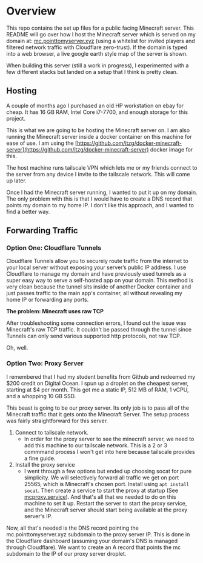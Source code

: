 # Overview
This repo contains the set up files for a public facing Minecraft server. This README will go over how I host the Minecraft server which is served on my domain at: [mc.pointtomyserver.xyz](mc.pointtomyserver.xyz) (using a whitelist for invited players and filtered network traffic with Cloudflare zero-trust). If the domain is typed into a web browser, a live google earth style map of the server is shown.

When building this server (still a work in progress), I experimented with a few different stacks but landed on a setup that I think is pretty clean.

## Hosting
A couple of months ago I purchased an old HP workstation on ebay for cheap. It has 16 GB RAM, Intel Core i7-7700, and enough storage for this project.

This is what we are going to be hosting the Minecraft server on. I am also running the Minecraft server inside a docker container on this machine for ease of use. I am using the [https://github.com/itzg/docker-minecraft-server](https://github.com/itzg/docker-minecraft-server) docker image for this.

The host machine runs tailscale VPN which lets me or my friends connect to the server from any device I invite to the tailscale network. This will come up later.

Once I had the Minecraft server running, I wanted to put it up on my domain. The only problem with this is that I would have to create a DNS record that points my domain to my home IP. I don't like this approach, and I wanted to find a better way.

## Forwarding Traffic

### Option One: Cloudflare Tunnels
Cloudflare Tunnels allow you to securely route traffic from the internet to your local server without exposing your server’s public IP address. I use Cloudflare to manage my domain and have previously used tunnels as a super easy way to serve a self-hosted app on your domain. This method is very clean because the tunnel sits inside of another Docker container and just passes traffic to the main app's container, all without revealing my home IP or forwarding any ports.

**The problem: Minecraft uses raw TCP**  

After troubleshooting some connection errors, I found out the issue was Minecraft's raw TCP traffic. It couldn't be passed through the tunnel since Tunnels can only send various supported http protocols, not raw TCP.

Oh, well.

### Option Two: Proxy Server
I remembered that I had my student benefits from Github and redeemed my $200 credit on Digital Ocean. I spun up a droplet on the cheapest server, starting at $4 per month. This got me a static IP, 512 MB of RAM, 1 vCPU, and a whopping 10 GB SSD.

This beast is going to be our proxy server. Its only job is to pass all of the Minecraft traffic that it gets onto the Minecraft Server. The setup process was fairly straightforward for this server.

1. Connect to tailscale network.
    - In order for the proxy server to see the minecraft server, we need to add this machine to our tailscale network. This is a 2 or 3 commmand process I won't get into here because tailscale provides a fine guide.
2. Install the proxy service
    - I went through a few options but ended up choosing socat for pure simplicity. We will selectively forward all traffic we get on port 25565, which is Minecraft's chosen port. Install using `apt install socat`. Then create a service to start the proxy at startup (See [mcproxy.service](mcproxy.service)). And that's all that we needed to do on this machine to set it up. Restart the server to start the proxy service, and the Minecraft server should start being available at the proxy server's IP.

Now, all that's needed is the DNS record pointing the mc.pointtomyserver.xyz subdomain to the proxy server IP. This is done in the Cloudflare dashboard (assuming your domain's DNS is managed through Cloudflare). We want to create an A record that points the mc subdomain to the IP of our proxy server droplet.